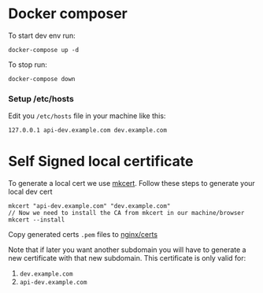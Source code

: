 # Docker composer
To start dev env run:
```
docker-compose up -d
```

To stop run:
```
docker-compose down
```

### Setup /etc/hosts
Edit you `/etc/hosts` file in your machine like this:
```
127.0.0.1 api-dev.example.com dev.example.com
```

# Self Signed local certificate
To generate a local cert we use [mkcert](https://github.com/FiloSottile/mkcert).
Follow these steps to generate your local dev cert
```
mkcert "api-dev.example.com" "dev.example.com"
// Now we need to install the CA from mkcert in our machine/browser
mkcert --install
```
Copy generated certs `.pem` files to [nginx/certs](./nginx/certs)

Note that if later you want another subdomain you will have to generate
a new certificate with that new subdomain. This certificate is only valid for:
1. `dev.example.com`
2. `api-dev.example.com`
